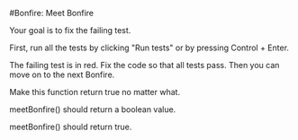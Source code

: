 #Bonfire: Meet Bonfire

Your goal is to fix the failing test.

First, run all the tests by clicking "Run tests" or by pressing Control + Enter.

The failing test is in red. Fix the code so that all tests pass. Then you can move on to the next Bonfire.

Make this function return true no matter what.


meetBonfire() should return a boolean value.

meetBonfire() should return true.